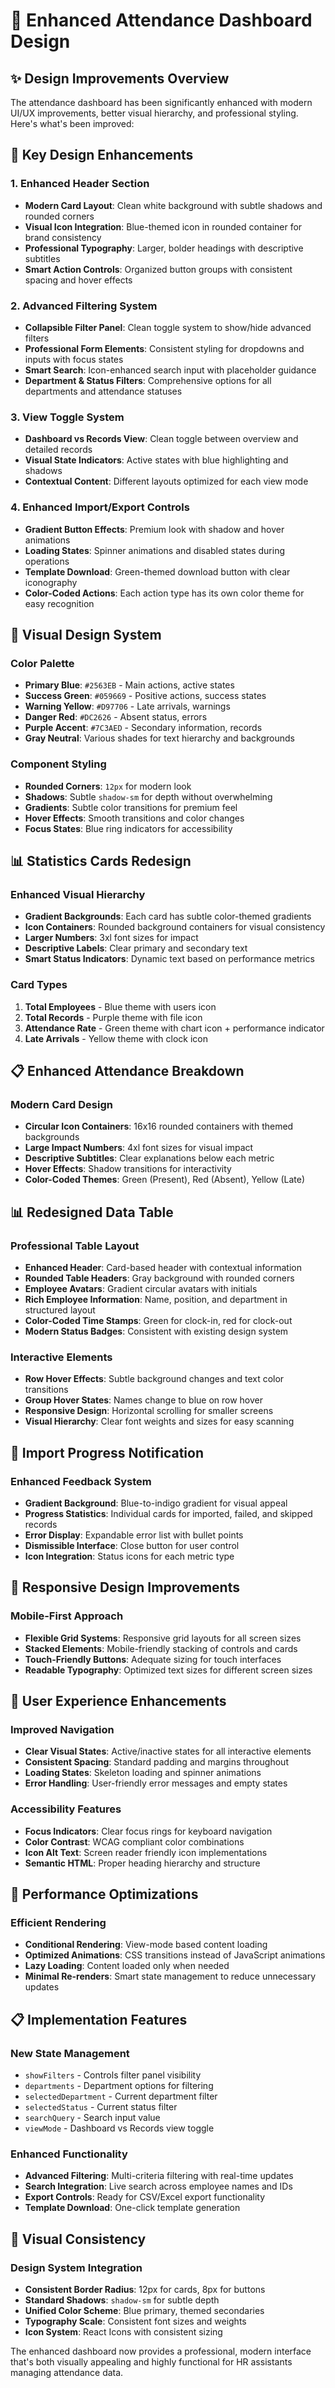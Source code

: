 # 🎨 Enhanced Attendance Dashboard Design

## ✨ **Design Improvements Overview**

The attendance dashboard has been significantly enhanced with modern UI/UX improvements, better visual hierarchy, and professional styling. Here's what's been improved:

## 🎯 **Key Design Enhancements**

### 1. **Enhanced Header Section**
- **Modern Card Layout**: Clean white background with subtle shadows and rounded corners
- **Visual Icon Integration**: Blue-themed icon in rounded container for brand consistency
- **Professional Typography**: Larger, bolder headings with descriptive subtitles
- **Smart Action Controls**: Organized button groups with consistent spacing and hover effects

### 2. **Advanced Filtering System**
- **Collapsible Filter Panel**: Clean toggle system to show/hide advanced filters
- **Professional Form Elements**: Consistent styling for dropdowns and inputs with focus states
- **Smart Search**: Icon-enhanced search input with placeholder guidance
- **Department & Status Filters**: Comprehensive options for all departments and attendance statuses

### 3. **View Toggle System**
- **Dashboard vs Records View**: Clean toggle between overview and detailed records
- **Visual State Indicators**: Active states with blue highlighting and shadows
- **Contextual Content**: Different layouts optimized for each view mode

### 4. **Enhanced Import/Export Controls**
- **Gradient Button Effects**: Premium look with shadow and hover animations
- **Loading States**: Spinner animations and disabled states during operations
- **Template Download**: Green-themed download button with clear iconography
- **Color-Coded Actions**: Each action type has its own color theme for easy recognition

## 🎨 **Visual Design System**

### **Color Palette**
- **Primary Blue**: `#2563EB` - Main actions, active states
- **Success Green**: `#059669` - Positive actions, success states
- **Warning Yellow**: `#D97706` - Late arrivals, warnings
- **Danger Red**: `#DC2626` - Absent status, errors
- **Purple Accent**: `#7C3AED` - Secondary information, records
- **Gray Neutral**: Various shades for text hierarchy and backgrounds

### **Component Styling**
- **Rounded Corners**: `12px` for modern look
- **Shadows**: Subtle `shadow-sm` for depth without overwhelming
- **Gradients**: Subtle color transitions for premium feel
- **Hover Effects**: Smooth transitions and color changes
- **Focus States**: Blue ring indicators for accessibility

## 📊 **Statistics Cards Redesign**

### **Enhanced Visual Hierarchy**
- **Gradient Backgrounds**: Each card has subtle color-themed gradients
- **Icon Containers**: Rounded background containers for visual consistency
- **Larger Numbers**: 3xl font sizes for impact
- **Descriptive Labels**: Clear primary and secondary text
- **Smart Status Indicators**: Dynamic text based on performance metrics

### **Card Types**
1. **Total Employees** - Blue theme with users icon
2. **Total Records** - Purple theme with file icon
3. **Attendance Rate** - Green theme with chart icon + performance indicator
4. **Late Arrivals** - Yellow theme with clock icon

## 📋 **Enhanced Attendance Breakdown**

### **Modern Card Design**
- **Circular Icon Containers**: 16x16 rounded containers with themed backgrounds
- **Large Impact Numbers**: 4xl font sizes for visual impact
- **Descriptive Subtitles**: Clear explanations below each metric
- **Hover Effects**: Shadow transitions for interactivity
- **Color-Coded Themes**: Green (Present), Red (Absent), Yellow (Late)

## 📊 **Redesigned Data Table**

### **Professional Table Layout**
- **Enhanced Header**: Card-based header with contextual information
- **Rounded Table Headers**: Gray background with rounded corners
- **Employee Avatars**: Gradient circular avatars with initials
- **Rich Employee Information**: Name, position, and department in structured layout
- **Color-Coded Time Stamps**: Green for clock-in, red for clock-out
- **Modern Status Badges**: Consistent with existing design system

### **Interactive Elements**
- **Row Hover Effects**: Subtle background changes and text color transitions
- **Group Hover States**: Names change to blue on row hover
- **Responsive Design**: Horizontal scrolling for smaller screens
- **Visual Hierarchy**: Clear font weights and sizes for easy scanning

## 🔄 **Import Progress Notification**

### **Enhanced Feedback System**
- **Gradient Background**: Blue-to-indigo gradient for visual appeal
- **Progress Statistics**: Individual cards for imported, failed, and skipped records
- **Error Display**: Expandable error list with bullet points
- **Dismissible Interface**: Close button for user control
- **Icon Integration**: Status icons for each metric type

## 📱 **Responsive Design Improvements**

### **Mobile-First Approach**
- **Flexible Grid Systems**: Responsive grid layouts for all screen sizes
- **Stacked Elements**: Mobile-friendly stacking of controls and cards
- **Touch-Friendly Buttons**: Adequate sizing for touch interfaces
- **Readable Typography**: Optimized text sizes for different screen sizes

## 🎯 **User Experience Enhancements**

### **Improved Navigation**
- **Clear Visual States**: Active/inactive states for all interactive elements
- **Consistent Spacing**: Standard padding and margins throughout
- **Loading States**: Skeleton loading and spinner animations
- **Error Handling**: User-friendly error messages and empty states

### **Accessibility Features**
- **Focus Indicators**: Clear focus rings for keyboard navigation
- **Color Contrast**: WCAG compliant color combinations
- **Icon Alt Text**: Screen reader friendly icon implementations
- **Semantic HTML**: Proper heading hierarchy and structure

## 🚀 **Performance Optimizations**

### **Efficient Rendering**
- **Conditional Rendering**: View-mode based content loading
- **Optimized Animations**: CSS transitions instead of JavaScript animations
- **Lazy Loading**: Content loaded only when needed
- **Minimal Re-renders**: Smart state management to reduce unnecessary updates

## 📋 **Implementation Features**

### **New State Management**
- `showFilters` - Controls filter panel visibility
- `departments` - Department options for filtering
- `selectedDepartment` - Current department filter
- `selectedStatus` - Current status filter
- `searchQuery` - Search input value
- `viewMode` - Dashboard vs Records view toggle

### **Enhanced Functionality**
- **Advanced Filtering**: Multi-criteria filtering with real-time updates
- **Search Integration**: Live search across employee names and IDs
- **Export Controls**: Ready for CSV/Excel export functionality
- **Template Download**: One-click template generation

## 🎨 **Visual Consistency**

### **Design System Integration**
- **Consistent Border Radius**: 12px for cards, 8px for buttons
- **Standard Shadows**: `shadow-sm` for subtle depth
- **Unified Color Scheme**: Blue primary, themed secondaries
- **Typography Scale**: Consistent font sizes and weights
- **Icon System**: React Icons with consistent sizing

The enhanced dashboard now provides a professional, modern interface that's both visually appealing and highly functional for HR assistants managing attendance data.